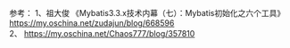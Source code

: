 参考：
1、祖大俊 《Mybatis3.3.x技术内幕（七）：Mybatis初始化之六个工具》
  https://my.oschina.net/zudajun/blog/668596
</br>
2、
https://my.oschina.net/Chaos777/blog/357810
